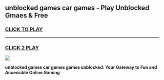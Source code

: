 
## unblocked games car games - Play Unblocked Gmaes & Free
<h3>
<a href="https://premium.freeplayer.one?title=unblocked_games_car_games&ref=19F">CLICK TO PLAY</a></h3>
<hr>

<h3>
<a href="https://premium.freeplayer.one?title=unblocked_games_car_games&ref=19F">CLICK 2 PLAY</a>
  
</h3>

<a href="https://premium.freeplayer.one?title=unblocked_games_car_games&ref=19F/"><img src="https://clearcache.store/games.png"></a>


**unblocked games car games games unblocked: Your Gateway to Fun and Accessible Online Gaming**
